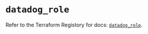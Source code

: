 # `datadog_role`

Refer to the Terraform Registory for docs: [`datadog_role`](https://registry.terraform.io/providers/datadog/datadog/3.25.0/docs/resources/role).
